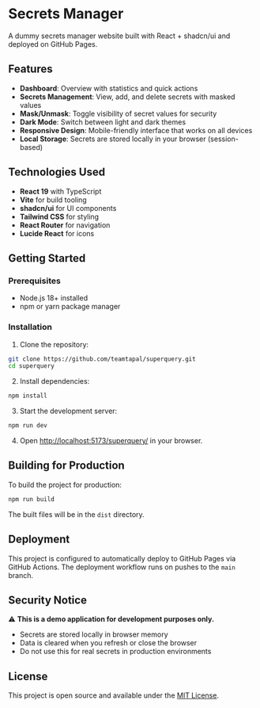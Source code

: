 # Secrets Manager

A dummy secrets manager website built with React + shadcn/ui and deployed on GitHub Pages.

## Features

- **Dashboard**: Overview with statistics and quick actions
- **Secrets Management**: View, add, and delete secrets with masked values
- **Mask/Unmask**: Toggle visibility of secret values for security
- **Dark Mode**: Switch between light and dark themes
- **Responsive Design**: Mobile-friendly interface that works on all devices
- **Local Storage**: Secrets are stored locally in your browser (session-based)

## Technologies Used

- **React 19** with TypeScript
- **Vite** for build tooling
- **shadcn/ui** for UI components
- **Tailwind CSS** for styling
- **React Router** for navigation
- **Lucide React** for icons

## Getting Started

### Prerequisites

- Node.js 18+ installed
- npm or yarn package manager

### Installation

1. Clone the repository:
```bash
git clone https://github.com/teamtapal/superquery.git
cd superquery
```

2. Install dependencies:
```bash
npm install
```

3. Start the development server:
```bash
npm run dev
```

4. Open [http://localhost:5173/superquery/](http://localhost:5173/superquery/) in your browser.

## Building for Production

To build the project for production:

```bash
npm run build
```

The built files will be in the `dist` directory.

## Deployment

This project is configured to automatically deploy to GitHub Pages via GitHub Actions. The deployment workflow runs on pushes to the `main` branch.

## Security Notice

⚠️ **This is a demo application for development purposes only.** 

- Secrets are stored locally in browser memory
- Data is cleared when you refresh or close the browser
- Do not use this for real secrets in production environments

## License

This project is open source and available under the [MIT License](LICENSE).
